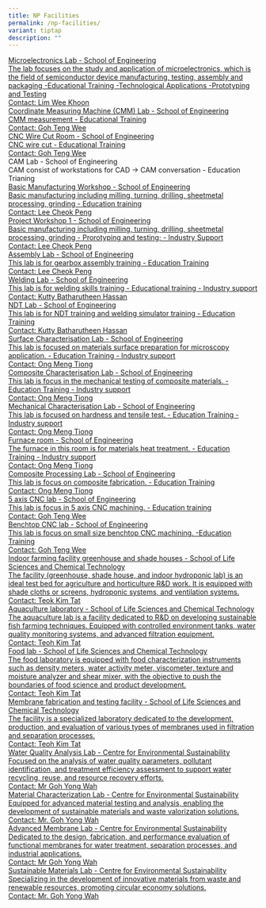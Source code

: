 ```yaml
---
title: NP Facilities
permalink: /np-facilities/
variant: tiptap
description: ""
---
```

<p></p>
<p></p>
<div class="isomer-card-grid"><a rel="noopener noreferrer nofollow" href="Mailto:lim_wee_khoon@np.edu.sg" class="isomer-card"><div class="isomer-card-body"><div class="isomer-card-title">Microelectronics Lab - School of Engineering</div><div class="isomer-card-description">The lab focuses on the study and application of microelectronics, which is the field of semiconductor device manufacturing, testing, assembly and packaging
-Educational Training
-Technological Applications
-Prototyping and Testing</div><div class="isomer-card-link">Contact: Lim Wee Khoon</div></div></a>
<a rel="noopener noreferrer nofollow" href="Mailto:goh_teng_wee@np.edu.sg" class="isomer-card">
<div class="isomer-card-body">
<div class="isomer-card-title">Coordinate Measuring Machine (CMM) Lab - School of Engineering</div>
<div class="isomer-card-description">CMM measurement - Educational Training</div>
<div class="isomer-card-link">Contact: Goh Teng Wee</div>
</div>
</a><a rel="noopener noreferrer nofollow" href="Mailto:goh_teng_wee@np.edu.sg" class="isomer-card"><div class="isomer-card-body"><div class="isomer-card-title">CNC Wire Cut Room - School of Engineering</div><div class="isomer-card-description">CNC wire cut 
- Educational Training</div><div class="isomer-card-link">Contact: Goh Teng Wee</div></div></a>
<div class="isomer-card">
<div class="isomer-card-body">
<div class="isomer-card-title">CAM Lab - School of Engineering</div>
<div class="isomer-card-description">CAM consist of workstations for CAD -&gt; CAM conversation - Education
Trianing</div>
</div>
</div><a rel="noopener noreferrer nofollow" href="Mailto:lee_cheok_peng@np.edu.sg" class="isomer-card"><div class="isomer-card-body"><div class="isomer-card-title">Basic Manufacturing Workshop - School of Engineering</div><div class="isomer-card-description">Basic manufacturing including milling, turning, drilling, sheetmetal processing, grinding 
- Education training</div><div class="isomer-card-link">Contact: Lee Cheok Peng</div></div></a>
<a rel="noopener noreferrer nofollow" href="Mailto:lee_cheok_peng@np.edu.sg" class="isomer-card">
<div class="isomer-card-body">
<div class="isomer-card-title">Project Workshop 1 - School of Engineering</div>
<div class="isomer-card-description">Basic manufacturing including milling, turning, drilling, sheetmetal processing,
grinding - Prorotyping and testing; - Industry Support</div>
<div class="isomer-card-link">Contact: Lee Cheok Peng</div>
</div>
</a><a rel="noopener noreferrer nofollow" href="Mailto:lee_cheok_peng@np.edu.sg" class="isomer-card"><div class="isomer-card-body"><div class="isomer-card-title">Assembly Lab - School of Engineering</div><div class="isomer-card-description">This lab is for gearbox assembly training 
- Education Training</div><div class="isomer-card-link">Contact: Lee Cheok Peng</div></div></a>
<a rel="noopener noreferrer nofollow" href="Mailto:bbh@np.edu.sg" class="isomer-card">
<div class="isomer-card-body">
<div class="isomer-card-title">Welding Lab - School of Engineering</div>
<div class="isomer-card-description">This lab is for welding skills training - Educational training - Industry
support</div>
<div class="isomer-card-link">Contact: Kutty Batharutheen Hassan</div>
</div>
</a><a rel="noopener noreferrer nofollow" href="Mailto:bbh@np.edu.sg" class="isomer-card"><div class="isomer-card-body"><div class="isomer-card-title">NDT Lab - School of Engineering</div><div class="isomer-card-description">This lab is for NDT training and welding simulator training
- Education Training</div><div class="isomer-card-link">Contact: Kutty Batharutheen Hassan</div></div></a>
<a rel="noopener noreferrer nofollow" href="Mailto:ong_meng_tiong@np.edu.sg" class="isomer-card">
<div class="isomer-card-body">
<div class="isomer-card-title">Surface Characterisation Lab - School of Engineering</div>
<div class="isomer-card-description">This lab is focused on materials surface preparation for microscopy application.
- Education Training - Industry support</div>
<div class="isomer-card-link">Contact: Ong Meng Tiong</div>
</div>
</a><a rel="noopener noreferrer nofollow" href="Mailto:ong_meng_tiong@np.edu.sg" class="isomer-card"><div class="isomer-card-body"><div class="isomer-card-title">Composite Characterisation Lab - School of Engineering</div><div class="isomer-card-description">This lab is focus in the mechanical testing of composite materials. 
- Education Training
- Industry support</div><div class="isomer-card-link">Contact: Ong Meng Tiong</div></div></a>
<a rel="noopener noreferrer nofollow" href="Mailto:ong_meng_tiong@np.edu.sg" class="isomer-card">
<div class="isomer-card-body">
<div class="isomer-card-title">Mechanical Characterisation Lab - School of Engineering</div>
<div class="isomer-card-description">This lab is focused on hardness and tensile test. - Education Training
- Industry support</div>
<div class="isomer-card-link">Contact: Ong Meng Tiong</div>
</div>
</a><a rel="noopener noreferrer nofollow" href="Mailto:ong_meng_tiong@np.edu.sg" class="isomer-card"><div class="isomer-card-body"><div class="isomer-card-title">Furnace room - School of Engineering</div><div class="isomer-card-description">The furnace in this room is for materials heat treatment.
- Education Training
- Industry support</div><div class="isomer-card-link">Contact: Ong Meng Tiong</div></div></a>
<a rel="noopener noreferrer nofollow" href="Mailto:ong_meng_tiong@np.edu.sg" class="isomer-card">
<div class="isomer-card-body">
<div class="isomer-card-title">Composite Processing Lab - School of Engineering</div>
<div class="isomer-card-description">This lab is focus on composite fabrication. - Education Training</div>
<div class="isomer-card-link">Contact: Ong Meng Tiong</div>
</div>
</a><a rel="noopener noreferrer nofollow" href="Mailto:goh_teng_wee@np.edu.sg" class="isomer-card"><div class="isomer-card-body"><div class="isomer-card-title">5 axis CNC lab - School of Engineering</div><div class="isomer-card-description">This lab is focus in 5 axis CNC machining.
- Education training</div><div class="isomer-card-link">Contact: Goh Teng Wee</div></div></a>
<a rel="noopener noreferrer nofollow" href="Mailto:goh_teng_wee@np.edu.sg" class="isomer-card">
<div class="isomer-card-body">
<div class="isomer-card-title">Benchtop CNC lab - School of Engineering</div>
<div class="isomer-card-description">This lab is focus on small size benchtop CNC machining. -Education Training</div>
<div class="isomer-card-link">Contact: Goh Teng Wee</div>
</div>
</a>
</div>
<div class="isomer-card-grid"><a rel="noopener noreferrer nofollow" href="Mailto:Teoh_Kim_Tat@np.edu.sg" class="isomer-card"><div class="isomer-card-body"><div class="isomer-card-title">Indoor farming facility  greenhouse and shade houses - School of Life Sciences and Chemical Technology</div><div class="isomer-card-description">The facility (greenhouse, shade house, and indoor hydroponic lab) is an ideal test bed for agriculture and horticulture R&amp;D work.  It is equipped with shade cloths or screens, hydroponic systems, and ventilation systems. </div><div class="isomer-card-link">Contact: Teok Kim Tat</div></div></a>
<a rel="noopener noreferrer nofollow" href="Mailto:Teoh_Kim_Tat@np.edu.sg" class="isomer-card">
<div class="isomer-card-body">
<div class="isomer-card-title">Aquaculture laboratory - School of Life Sciences and Chemical Technology</div>
<div class="isomer-card-description">The aquaculture lab is a facility dedicated to R&amp;D on developing sustainable
fish farming techniques. Equipped with controlled environment tanks, water
quality monitoring systems, and advanced filtration equipment.</div>
<div class="isomer-card-link">Contact: Teoh Kim Tat</div>
</div>
</a><a rel="noopener noreferrer nofollow" href="Mailto:Teoh_Kim_Tat@np.edu.sg" class="isomer-card"><div class="isomer-card-body"><div class="isomer-card-title">Food lab - School of Life Sciences and Chemical Technology</div><div class="isomer-card-description">The food laboratory is equipped with food characterization instruments such as density meters, water activity meter, viscometer, texture and moisture analyzer and shear mixer, with the objective to push the boundaries of food science and product development.</div><div class="isomer-card-link">Contact: Teoh Kim Tat</div></div></a>
<a rel="noopener noreferrer nofollow" href="Mailto:Teoh_Kim_Tat@np.edu.sg" class="isomer-card">
<div class="isomer-card-body">
<div class="isomer-card-title">Membrane fabrication and testing facility - School of Life Sciences and
Chemical Technology</div>
<div class="isomer-card-description">The facility is a specialized laboratory dedicated to the development,
production, and evaluation of various types of membranes used in filtration
and separation processes.</div>
<div class="isomer-card-link">Contact: Teoh Kim Tat</div>
</div>
</a><a rel="noopener noreferrer nofollow" href="Mailto:Goh_Yong_Wah@np.edu.sg" class="isomer-card"><div class="isomer-card-body"><div class="isomer-card-title">Water Quality Analysis Lab - Centre for Environmental Sustainability</div><div class="isomer-card-description">Focused on the analysis of water quality parameters, pollutant identification, and treatment efficiency assessment to support water recycling, reuse, and resource recovery efforts.</div><div class="isomer-card-link">Contact: Mr Goh Yong Wah</div></div></a>
<a rel="noopener noreferrer nofollow" href="Mailto:Goh_Yong_Wah@np.edu.sg" class="isomer-card">
<div class="isomer-card-body">
<div class="isomer-card-title">Material Characterization Lab - Centre for Environmental Sustainability</div>
<div class="isomer-card-description">Equipped for advanced material testing and analysis, enabling the development
of sustainable materials and waste valorization solutions.</div>
<div class="isomer-card-link">Contact: Mr. Goh Yong Wah</div>
</div>
</a><a rel="noopener noreferrer nofollow" href="Mailto:Goh_Yong_Wah@np.edu.sg" class="isomer-card"><div class="isomer-card-body"><div class="isomer-card-title">Advanced Membrane Lab - Centre for Environmental Sustainability</div><div class="isomer-card-description">Dedicated to the design, fabrication, and performance evaluation of functional membranes for water treatment, separation processes, and industrial applications.</div><div class="isomer-card-link">Contact: Mr Goh Yong Wah</div></div></a>
<a rel="noopener noreferrer nofollow" href="Mailto:Goh_Yong_Wah@np.edu.sg" class="isomer-card">
<div class="isomer-card-body">
<div class="isomer-card-title">Sustainable Materials Lab - Centre for Environmental Sustainability</div>
<div class="isomer-card-description">Specializing in the development of innovative materials from waste and
renewable resources, promoting circular economy solutions.</div>
<div class="isomer-card-link">Contact: Mr. Goh Yong Wah</div>
</div>
</a>
</div>
<p></p>